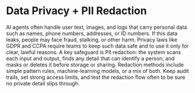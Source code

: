 # Data Privacy + PII Redaction

AI agents often handle user text, images, and logs that carry personal data such as names, phone numbers, addresses, or ID numbers. If this data leaks, people may face fraud, stalking, or other harm. Privacy laws like GDPR and CCPA require teams to keep such data safe and to use it only for clear, lawful reasons. A key safeguard is PII redaction: the system scans each input and output, finds any detail that can identify a person, and masks or deletes it before storage or sharing. Redaction methods include simple pattern rules, machine-learning models, or a mix of both. Keep audit trails, set strong access limits, and test the redaction flow often to be sure no private detail slips through.